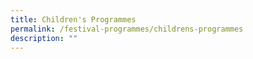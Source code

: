 ```yaml
---
title: Children's Programmes
permalink: /festival-programmes/childrens-programmes
description: ""
---
```

